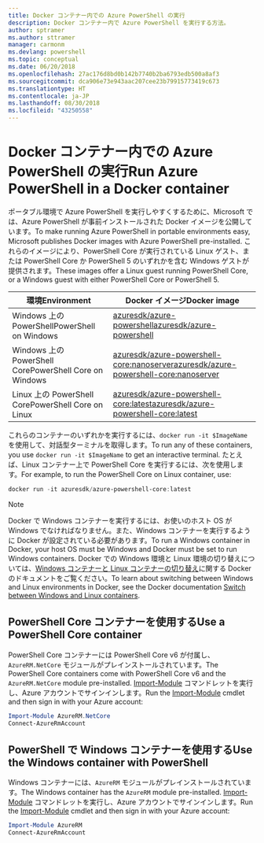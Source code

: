 ```yaml
---
title: Docker コンテナー内での Azure PowerShell の実行
description: Docker コンテナー内で Azure PowerShell を実行する方法。
author: sptramer
ms.author: sttramer
manager: carmonm
ms.devlang: powershell
ms.topic: conceptual
ms.date: 06/20/2018
ms.openlocfilehash: 27ac176d8bd0b142b7740b2ba6793edb500a8af3
ms.sourcegitcommit: dca906e73e943aac207cee23b79915773419c673
ms.translationtype: HT
ms.contentlocale: ja-JP
ms.lasthandoff: 08/30/2018
ms.locfileid: "43250558"
---
```

# <a name="run-azure-powershell-in-a-docker-container"></a><span data-ttu-id="2f236-103">Docker コンテナー内での Azure PowerShell の実行</span><span class="sxs-lookup"><span data-stu-id="2f236-103">Run Azure PowerShell in a Docker container</span></span>

<span data-ttu-id="2f236-104">ポータブル環境で Azure PowerShell を実行しやすくするために、Microsoft では、Azure PowerShell が事前インストールされた Docker イメージを公開しています。</span><span class="sxs-lookup"><span data-stu-id="2f236-104">To make running Azure PowerShell in portable environments easy, Microsoft publishes Docker images with Azure PowerShell pre-installed.</span></span> <span data-ttu-id="2f236-105">これらのイメージにより、PowerShell Core が実行されている Linux ゲスト、または PowerShell Core か PowerShell 5 のいずれかを含む Windows ゲストが提供されます。</span><span class="sxs-lookup"><span data-stu-id="2f236-105">These images offer a Linux guest running PowerShell Core, or a Windows guest with either PowerShell Core or PowerShell 5.</span></span>

| <span data-ttu-id="2f236-106">環境</span><span class="sxs-lookup"><span data-stu-id="2f236-106">Environment</span></span> | <span data-ttu-id="2f236-107">Docker イメージ</span><span class="sxs-lookup"><span data-stu-id="2f236-107">Docker image</span></span> |
|-------------|--------------|
| <span data-ttu-id="2f236-108">Windows 上の PowerShell</span><span class="sxs-lookup"><span data-stu-id="2f236-108">PowerShell on Windows</span></span> | [<span data-ttu-id="2f236-109">azuresdk/azure-powershell</span><span class="sxs-lookup"><span data-stu-id="2f236-109">azuresdk/azure-powershell</span></span>](https://hub.docker.com/r/azuresdk/azure-powershell/) |
| <span data-ttu-id="2f236-110">Windows 上の PowerShell Core</span><span class="sxs-lookup"><span data-stu-id="2f236-110">PowerShell Core on Windows</span></span> | [<span data-ttu-id="2f236-111">azuresdk/azure-powershell-core:nanoserver</span><span class="sxs-lookup"><span data-stu-id="2f236-111">azuresdk/azure-powershell-core:nanoserver</span></span>](https://hub.docker.com/r/azuresdk/azure-powershell-core/) |
| <span data-ttu-id="2f236-112">Linux 上の PowerShell Core</span><span class="sxs-lookup"><span data-stu-id="2f236-112">PowerShell Core on Linux</span></span> | [<span data-ttu-id="2f236-113">azuresdk/azure-powershell-core:latest</span><span class="sxs-lookup"><span data-stu-id="2f236-113">azuresdk/azure-powershell-core:latest</span></span>](https://hub.docker.com/r/azuresdk/azure-powershell-core/) |

<span data-ttu-id="2f236-114">これらのコンテナーのいずれかを実行するには、`docker run -it $ImageName` を使用して、対話型ターミナルを取得します。</span><span class="sxs-lookup"><span data-stu-id="2f236-114">To run any of these containers, you use `docker run -it $ImageName` to get an interactive terminal.</span></span> <span data-ttu-id="2f236-115">たとえば、Linux コンテナー上で PowerShell Core を実行するには、次を使用します。</span><span class="sxs-lookup"><span data-stu-id="2f236-115">For example, to run the PowerShell Core on Linux container, use:</span></span>

```powershell
docker run -it azuresdk/azure-powershell-core:latest
```

> [!NOTE]
> <span data-ttu-id="2f236-116">Docker で Windows コンテナーを実行するには、お使いのホスト OS が Windows でなければなりません。また、Windows コンテナーを実行するように Docker が設定されている必要があります。</span><span class="sxs-lookup"><span data-stu-id="2f236-116">To run a Windows container in Docker, your host OS must be Windows and Docker must be set to run Windows containers.</span></span> <span data-ttu-id="2f236-117">Docker での Windows 環境と Linux 環境の切り替えについては、[Windows コンテナーと Linux コンテナーの切り替え](https://docs.docker.com/docker-for-windows/#switch-between-windows-and-linux-containers)に関する Docker のドキュメントをご覧ください。</span><span class="sxs-lookup"><span data-stu-id="2f236-117">To learn about switching between Windows and Linux environments in Docker, see the Docker documentation [Switch between Windows and Linux containers](https://docs.docker.com/docker-for-windows/#switch-between-windows-and-linux-containers).</span></span>

## <a name="use-a-powershell-core-container"></a><span data-ttu-id="2f236-118">PowerShell Core コンテナーを使用する</span><span class="sxs-lookup"><span data-stu-id="2f236-118">Use a PowerShell Core container</span></span>

<span data-ttu-id="2f236-119">PowerShell Core コンテナーには PowerShell Core v6 が付属し、`AzureRM.NetCore` モジュールがプレインストールされています。</span><span class="sxs-lookup"><span data-stu-id="2f236-119">The PowerShell Core containers come with PowerShell Core v6 and the `AzureRM.NetCore` module pre-installed.</span></span> <span data-ttu-id="2f236-120">[Import-Module](/powershell/module/microsoft.powershell.core/import-module) コマンドレットを実行し、Azure アカウントでサインインします。</span><span class="sxs-lookup"><span data-stu-id="2f236-120">Run the [Import-Module](/powershell/module/microsoft.powershell.core/import-module) cmdlet and then sign in with your Azure account:</span></span>

```powershell
Import-Module AzureRM.NetCore
Connect-AzureRmAccount
```

## <a name="use-the-windows-container-with-powershell"></a><span data-ttu-id="2f236-121">PowerShell で Windows コンテナーを使用する</span><span class="sxs-lookup"><span data-stu-id="2f236-121">Use the Windows container with PowerShell</span></span>

<span data-ttu-id="2f236-122">Windows コンテナーには、`AzureRM` モジュールがプレインストールされています。</span><span class="sxs-lookup"><span data-stu-id="2f236-122">The Windows container has the `AzureRM` module pre-installed.</span></span> <span data-ttu-id="2f236-123">[Import-Module](/powershell/module/microsoft.powershell.core/import-module) コマンドレットを実行し、Azure アカウントでサインインします。</span><span class="sxs-lookup"><span data-stu-id="2f236-123">Run the [Import-Module](/powershell/module/microsoft.powershell.core/import-module) cmdlet and then sign in with your Azure account:</span></span>

```powershell
Import-Module AzureRM
Connect-AzureRmAccount
```
